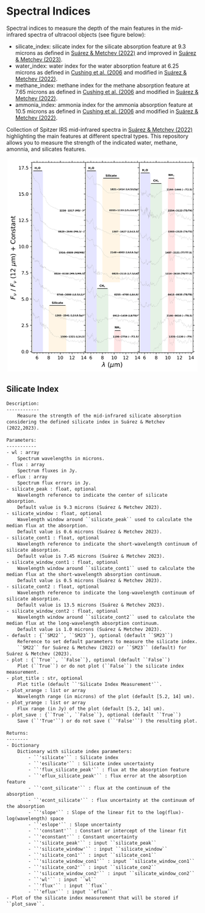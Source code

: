 # Spectral Indices
Spectral indices to measure the depth of the main features in the mid-infrared spectra of ultracool objects (see figure below):
* silicate_index: silicate index for the silicate absorption feature at 9.3 microns as defined in [Suárez & Metchev (2022)](https://ui.adsabs.harvard.edu/abs/2022MNRAS.513.5701S/abstract) and improved in [Suárez & Metchev (2023)](https://ui.adsabs.harvard.edu/abs/2023MNRAS.523.4739S/abstract).
* water_index: water index for the water absorption feature at 6.25 microns as defined in [Cushing et al. (2006](https://ui.adsabs.harvard.edu/abs/2006ApJ...648..614C/abstract) and modified in [Suárez & Metchev (2022)](https://ui.adsabs.harvard.edu/abs/2022MNRAS.513.5701S/abstract).
* methane_index: methane index for the methane absorption feature at 7.65 microns as defined in [Cushing et al. (2006](https://ui.adsabs.harvard.edu/abs/2006ApJ...648..614C/abstract) and modified in [Suárez & Metchev (2022)](https://ui.adsabs.harvard.edu/abs/2022MNRAS.513.5701S/abstract).
* ammonia_index: ammonia index for the ammonia absorption feature at 10.5 microns as defined in [Cushing et al. (2006](https://ui.adsabs.harvard.edu/abs/2006ApJ...648..614C/abstract) and modified in [Suárez & Metchev (2022)](https://ui.adsabs.harvard.edu/abs/2022MNRAS.513.5701S/abstract).

Collection of Spitzer IRS mid-infrared spectra in [Suárez & Metchev (2022)](https://ui.adsabs.harvard.edu/abs/2022MNRAS.513.5701S/abstract) highlighting the main features at different spectral types. This repository allows you to measure the strength of the indicated water, methane, amonnia, and silicates features.

[//]: # (This is a comment.)

<p align="center">
    <img src="Spitzer_IRS_spectra.png" title="Spitzer IRS spectra of ultracool objects" alt="Spitzer IRS spectra of ultracool objects" width="500">
</p>

## Silicate Index
	Description:
	------------
		Measure the strength of the mid-infrared silicate absorption considering the defined silicate index in Suárez & Metchev (2022,2023).

	Parameters:
	-----------
	- wl : array
		Spectrum wavelengths in microns.
	- flux : array
		Spectrum fluxes in Jy.
	- eflux : array
		Spectrum flux errors in Jy.
	- silicate_peak : float, optional
		Wavelength reference to indicate the center of silicate absorption. 
		Default value is 9.3 microns (Suárez & Metchev 2023).
	- silicate_window : float, optional
		Wavelength window around ``silicate_peak`` used to calculate the median flux at the absorption.
		Default value is 0.6 microns (Suárez & Metchev 2023).
	- silicate_cont1 : float, optional
		Wavelength reference to indicate the short-wavelength continuum of silicate absorption. 
		Default value is 7.45 microns (Suárez & Metchev 2023).
	- silicate_window_cont1 : float, optional
		Wavelength window around ``silicate_cont1`` used to calculate the median flux at the short-wavelength absorption continuum.
		Default value is 0.5 microns (Suárez & Metchev 2023).
	- silicate_cont2 : float, optional
		Wavelength reference to indicate the long-wavelength continuum of silicate absorption. 
		Default value is 13.5 microns (Suárez & Metchev 2023).
	- silicate_window_cont2 : float, optional
		Wavelength window around ``silicate_cont2`` used to calculate the median flux at the long-wavelength absorption continuum.
		Default value is 1.0 microns (Suárez & Metchev 2023).
	- default : {``SM22``, ``SM23``}, optional (default ``SM23``)
		Reference to set default parameters to measure the silicate index.
		``SM22`` for Suárez & Metchev (2022) or ``SM23`` (default) for Suárez & Metchev (2023).
	- plot : {``True``, ``False``}, optional (default ``False``)
		Plot (``True``) or do not plot (``False``) the silicate index measurement.
	- plot_title : str, optional
		Plot title (default ``'Silicate Index Measurement'``.
	- plot_xrange : list or array
		Wavelength range (in microns) of the plot (default [5.2, 14] um).
	- plot_yrange : list or array
		Flux range (in Jy) of the plot (default [5.2, 14] um).
	- plot_save : {``True``, ``False``}, optional (default ``True``)
		Save (``'True'``) or do not save (``'False'``) the resulting plot.

	Returns:
	--------
	- Dictionary 
		Dictionary with silicate index parameters:
			- ``'silicate'`` : Silicate index
			- ``'esilicate'`` : Silicate index uncertainty
			- ``'flux_silicate_peak'`` : flux at the absorption feature
			- ``'eflux_silicate_peak'`` : flux error at the absorption feature
			- ``'cont_silicate'`` : flux at the continuum of the absorption
			- ``'econt_silicate'`` : flux uncertainty at the continuum of the absorption
			- ``'slope'`` : Slope of the linear fit to the log(flux)-log(wavelength) space
			- ``'eslope'`` : Slope uncertainty
			- ``'constant'`` : Constant or intercept of the linear fit
			- ``'econstant'`` : Constant uncertainty
			- ``'silicate_peak'`` : input ``silicate_peak``
			- ``'silicate_window'`` : input ``silicate_window``
			- ``'silicate_con1'`` : input ``silicate_con1``
			- ``'silicate_window_con1'`` : input ``silicate_window_con1``
			- ``'silicate_con2'`` : input ``silicate_con2``
			- ``'silicate_window_con2'`` : input ``silicate_window_con2``
			- ``'wl'`` : input ``wl``
			- ``'flux'`` : input ``flux``
			- ``'eflux'`` : input ``eflux``
	- Plot of the silicate index measurement that will be stored if ``plot_save``.
